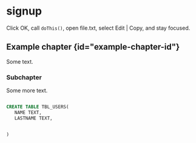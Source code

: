 # signup 

<procedure id="example-procedure">
    <step>
        Click <control>OK</control>,
        call <code>doThis()</code>,
        open <path>file.txt</path>,
        select <ui-path>Edit | Copy</ui-path>,
        and stay <emphasis>focused</emphasis>.</step>
</procedure>


## Example chapter {id="example-chapter-id"}

Some text.

### Subchapter

Some more text.

```sql

CREATE TABLE TBL_USERS(
   NAME TEXT,
   LASTNAME TEXT,


)

```